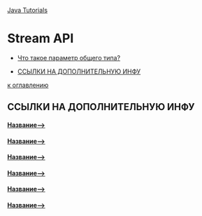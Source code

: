 [Java Tutorials](README.md)

# Stream API
+ [Что такое параметр общего типа?](#Что-такое-параметр-общего-типа)


+ [ССЫЛКИ НА ДОПОЛНИТЕЛЬНУЮ ИНФУ](#ССЫЛКИ-НА-ДОПОЛНИТЕЛЬНУЮ-ИНФУ)



[к оглавлению](#Stream-API)




## ССЫЛКИ НА ДОПОЛНИТЕЛЬНУЮ ИНФУ
#### [Название-->]( Ссылка )
#### [Название-->]( Ссылка )
#### [Название-->]( Ссылка )
#### [Название-->]( Ссылка )
#### [Название-->]( Ссылка )
#### [Название-->]( Ссылка )
